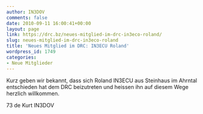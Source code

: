 ```yaml
---
author: IN3DOV
comments: false
date: 2010-09-11 16:00:41+00:00
layout: page
link: https://drc.bz/neues-mitglied-im-drc-in3eco-roland/
slug: neues-mitglied-im-drc-in3eco-roland
title: 'Neues Mitglied im DRC: IN3ECU Roland'
wordpress_id: 1749
categories:
- Neue Mitglieder
---
```


Kurz geben wir bekannt, dass sich Roland IN3ECU aus Steinhaus im Ahrntal entschieden hat dem DRC beizutreten und heissen ihn auf diesem Wege herzlich willkommen.

73 de Kurt IN3DOV
